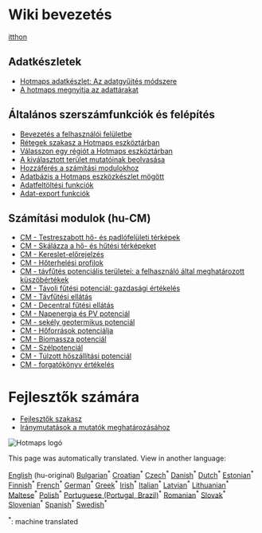<h1> Wiki bevezetés </h1><p> <a href="Home">itthon</a> </p><h2> Adatkészletek </h2><ul><li> <a href="Hotmaps-data-set-method-of-data-collection">Hotmaps adatkészlet: Az adatgyűjtés módszere</a> </li><li> <a href="Hotmaps-open-data-repositories">A hotmaps megnyitja az adattárakat</a> </li></ul><h2> Általános szerszámfunkciók és felépítés </h2><ul><li> <a href="Introduction-to-user-interface">Bevezetés a felhasználói felületbe</a> </li><li> <a href="Layers-section-in-the-Hotmaps-toolbox">Rétegek szakasz a Hotmaps eszköztárban</a> </li><li> <a href="Select-a-region-in-the-Hotmaps-toolbox">Válasszon egy régiót a Hotmaps eszköztárban</a> </li><li> <a href="Retrieve-indicators-of-a-selected-area">A kiválasztott terület mutatóinak beolvasása</a> </li><li> <a href="Access-to-calculation-modules">Hozzáférés a számítási modulokhoz</a> </li><li> <a href="Database-behind-the-Hotmaps-toolbox">Adatbázis a Hotmaps eszközkészlet mögött</a> </li><li> <a href="Data-upload-functionalities">Adatfeltöltési funkciók</a> </li><li> <a href="Data-export-functionalities">Adat-export funkciók</a> </li></ul><h2> Számítási modulok (hu-CM) </h2><ul><li> <a href="CM-Customized-heat-and-floor-area-density-maps">CM - Testreszabott hő- és padlófelületi térképek</a> </li><li> <a href="CM-Scale-heat-and-cool-density-maps">CM - Skálázza a hő- és hűtési térképeket</a> </li><li> <a href="CM-Demand-projection">CM - Kereslet-előrejelzés</a> </li><li> <a href="CM-Heat-load-profiles">CM - Hőterhelési profilok</a> </li><li> <a href="CM-District-heating-potential-areas-user-defined-thresholds">CM - távfűtés potenciális területei: a felhasználó által meghatározott küszöbértékek</a> </li><li> <a href="CM-District-heating-potential-economic-assessment">CM - Távoli fűtési potenciál: gazdasági értékelés</a> </li><li> <a href="CM-District-heating-supply-dispatch">CM - Távfűtési ellátás</a> </li><li> <a href="CM-Decentral-heating-supply">CM - Decentral fűtési ellátás</a> </li><li> <a href="CM-Solar-thermal-and-PV-potential">CM - Napenergia és PV potenciál</a> </li><li> <a href="CM-Shallow-geothermal-potential">CM - sekély geotermikus potenciál</a> </li><li> <a href="CM-Heat-source-potential">CM - Hőforrások potenciálja</a> </li><li> <a href="CM-Biomass-potential">CM - Biomassza potenciál</a> </li><li> <a href="CM-Wind-potential">CM - Szélpotenciál</a> </li><li> <a href="CM-Excess-heat-transport-potential">CM - Túlzott hőszállítási potenciál</a> </li><li> <a href="CM-Scenario-assessment">CM - forgatókönyv értékelés</a> </li></ul><h1> Fejlesztők számára </h1><ul><li> <a href="Developers">Fejlesztők szakasz</a> </li><li> <a href="Guidelines-for-defining-indicators">Iránymutatások a mutatók meghatározásához</a> </li></ul><p><img alt="Hotmaps logó" src="https://www.hotmaps-project.eu/wp-content/uploads/2017/02/logo.svg"/></p>

This page was automatically translated. View in another language:

[English](../en/_Sidebar.md) (hu-original) [Bulgarian](../bg/_Sidebar.md)<sup>\*</sup> [Croatian](../hr/_Sidebar.md)<sup>\*</sup> [Czech](../cs/_Sidebar.md)<sup>\*</sup> [Danish](../da/_Sidebar.md)<sup>\*</sup> [Dutch](../nl/_Sidebar.md)<sup>\*</sup> [Estonian](../et/_Sidebar.md)<sup>\*</sup> [Finnish](../fi/_Sidebar.md)<sup>\*</sup> [French](../fr/_Sidebar.md)<sup>\*</sup> [German](../de/_Sidebar.md)<sup>\*</sup> [Greek](../el/_Sidebar.md)<sup>\*</sup>  [Irish](../ga/_Sidebar.md)<sup>\*</sup> [Italian](../it/_Sidebar.md)<sup>\*</sup> [Latvian](../lv/_Sidebar.md)<sup>\*</sup> [Lithuanian](../lt/_Sidebar.md)<sup>\*</sup> [Maltese](../mt/_Sidebar.md)<sup>\*</sup> [Polish](../pl/_Sidebar.md)<sup>\*</sup> [Portuguese (Portugal, Brazil)](../pt/_Sidebar.md)<sup>\*</sup> [Romanian](../ro/_Sidebar.md)<sup>\*</sup> [Slovak](../sk/_Sidebar.md)<sup>\*</sup> [Slovenian](../sl/_Sidebar.md)<sup>\*</sup> [Spanish](../es/_Sidebar.md)<sup>\*</sup> [Swedish](../sv/_Sidebar.md)<sup>\*</sup> 

<sup>\*</sup>: machine translated
